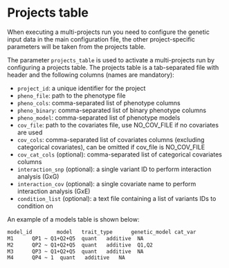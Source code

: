 # Projects table

When executing a multi-projects run you need to configure the genetic input data in the main configuration file, the other project-specific parameters will be taken from the projects table.

The parameter `projects_table` is used to activate a multi-projects run by configuring a projects table. The projects table is a tab-separated file with header and the following columns (names are mandatory):

- `project_id`: a unique identifier for the project
- `pheno_file`: path to the phenotype file
- `pheno_cols`: comma-separated list of phenotype columns
- `pheno_binary`: comma-separated list of binary phenotype columns
- `pheno_model`: comma-separated list of phenotype models
- `cov_file`: path to the covariates file, use NO_COV_FILE if no covariates are used
- `cov_cols`: comma-separated list of covariates columns (excluding categorical covariates), can be omitted if cov_file is NO_COV_FILE
- `cov_cat_cols` (optional): comma-separated list of categorical covariates columns
- `interaction_snp` (optional): a single variant ID to perform interaction analysis (GxG)
- `interaction_cov` (optional): a single covariate name to perform interaction analysis (GxE)
- `condition_list` (optional): a text file containing a list of variants IDs to condition on

An example of a models table is shown below:

```bash
model_id        model   trait_type      genetic_model cat_var
M1      QP1 ~ Q1+Q2+Q5  quant   additive  NA
M2      QP2 ~ Q1+Q2+Q5  quant   additive  Q1,Q2
M3      QP3 ~ Q1+Q2+Q5  quant   additive  NA
M4      QP4 ~ 1  quant   additive   NA
```
